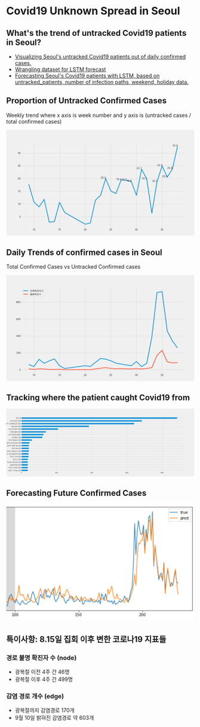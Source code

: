 # Covid19 Unknown Spread in Seoul

## What's the trend of untracked Covid19 patients in Seoul?

* [Visualizing Seoul's untracked Covid19 patients out of daily confirmed cases. ](https://nbviewer.jupyter.org/github/snoop2head/covid19_unknown_spread/blob/master/track_unknown_paths.ipynb)
* [Wrangling dataset for LSTM forecast](https://nbviewer.jupyter.org/github/snoop2head/covid19_unknown_spread/blob/master/wrangle_for_forecast.ipynb)
* [Forecasting Seoul's Covid19 patients with LSTM, based on untracked_patients, number of infection paths, weekend, holiday data.](https://nbviewer.jupyter.org/github/snoop2head/covid19_unknown_spread/blob/master/forecast_seoul_covid19.ipynb)

## Proportion of Untracked Confirmed Cases

Weekly trend where x axis is week number and y axis is (untracked cases / total confirmed cases)

![](./img/unconfirmed_cases.png)

## Daily Trends of confirmed cases in Seoul

Total Confirmed Cases vs Untracked Confirmed cases

![img1](./img/confirmed_vs_unconfirmed.png)

## Tracking where the patient caught Covid19 from

![img2](./img/confirmed_path_rank.png)

## Forecasting Future Confirmed Cases

![img](./img/forecasting_LSTM.png)



## 특이사항: 8.15일 집회 이후 변한 코로나19 지표들

### 경로 불명 확진자 수 (node)

* 광복절 이전 4주 간 46명
* 광복절 이후 4주 간 499명

### 감염 경로 개수 (edge)

* 광복절까지 감염경로 170개
* 9월 10일 밝혀진 감염경로 약 603개
